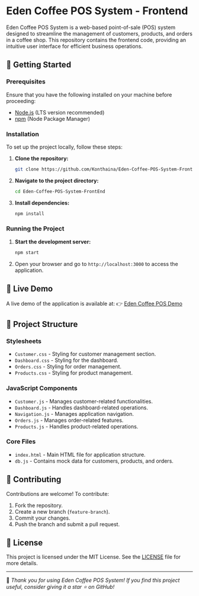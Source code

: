 # Eden Coffee POS System - Frontend

Eden Coffee POS System is a web-based point-of-sale (POS) system designed to streamline the management of customers, products, and orders in a coffee shop. This repository contains the frontend code, providing an intuitive user interface for efficient business operations.

## 🚀 Getting Started

### Prerequisites
Ensure that you have the following installed on your machine before proceeding:

- [Node.js](https://nodejs.org/) (LTS version recommended)
- [npm](https://www.npmjs.com/) (Node Package Manager)

### Installation
To set up the project locally, follow these steps:

1. **Clone the repository:**
    ```sh
    git clone https://github.com/Konthaina/Eden-Coffee-POS-System-FrontEnd.git
    ```

2. **Navigate to the project directory:**
    ```sh
    cd Eden-Coffee-POS-System-FrontEnd
    ```

3. **Install dependencies:**
    ```sh
    npm install
    ```

### Running the Project

1. **Start the development server:**
    ```sh
    npm start
    ```

2. Open your browser and go to `http://localhost:3000` to access the application.

## 🎥 Live Demo
A live demo of the application is available at:
👉 [Eden Coffee POS Demo](https://eden-coffee-frontend.vercel.app/) 

## 📂 Project Structure

### Stylesheets
- `Customer.css` - Styling for customer management section.
- `Dashboard.css` - Styling for the dashboard.
- `Orders.css` - Styling for order management.
- `Products.css` - Styling for product management.

### JavaScript Components
- `Customer.js` - Manages customer-related functionalities.
- `Dashboard.js` - Handles dashboard-related operations.
- `Navigation.js` - Manages application navigation.
- `Orders.js` - Manages order-related features.
- `Products.js` - Handles product-related operations.

### Core Files
- `index.html` - Main HTML file for application structure.
- `db.js` - Contains mock data for customers, products, and orders.

## 🤝 Contributing
Contributions are welcome! To contribute:

1. Fork the repository.
2. Create a new branch (`feature-branch`).
3. Commit your changes.
4. Push the branch and submit a pull request.

## 📜 License
This project is licensed under the MIT License. See the [LICENSE](LICENSE) file for more details.

---

🌟 *Thank you for using Eden Coffee POS System! If you find this project useful, consider giving it a star ⭐ on GitHub!*
